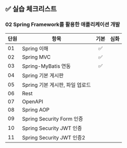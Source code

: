 ## ✅ 실습 체크리스트

### 02 Spring Framework를 활용한 애플리케이션 개발

| 단원 | 항목                            | 기본 | 심화 |
| ---- | ------------------------------- | :--: | :--: |
| 01   | Spring 이해                     |  ✅  |      |
| 02   | Spring MVC                      |  ✅  |      |
| 03   | Spring-MyBatis 연동             |  ✅  |      |
| 04   | Spring 기본 게시판              |      |      |
| 05   | Spring 기본 게시판, 파일 업로드 |      |      |
| 06   | Rest                            |      |      |
| 07   | OpenAPI                         |      |      |
| 08   | Spring AOP                      |      |      |
| 09   | Spring Security Form 인증       |      |      |
| 10   | Spring Security JWT 인증        |      |      |
| 11   | Spring Security JWT 인증2       |      |      |
